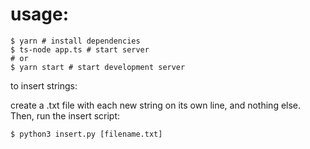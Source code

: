 # usage:

```
$ yarn # install dependencies
$ ts-node app.ts # start server
# or
$ yarn start # start development server 
```

to insert strings:

create a .txt file with each new string on its own line, and nothing else.
Then, run the insert script:
```
$ python3 insert.py [filename.txt]
```